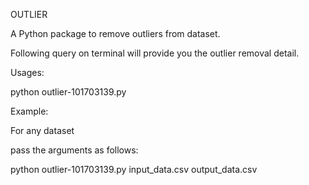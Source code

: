OUTLIER

A Python package to remove outliers from dataset.

Following query on terminal will provide you the outlier removal detail.

Usages:

python outlier-101703139.py <InputDataFile> <OutputDataFile>

Example: 

For any dataset

pass the arguments as follows:

python outlier-101703139.py input_data.csv output_data.csv